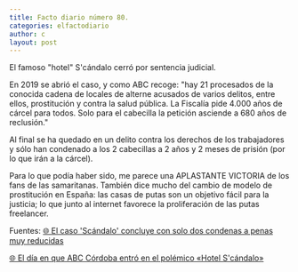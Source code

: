 ```yaml
---
title: Facto diario número 80.
categories: elfactodiario
author: c
layout: post
---
```

El famoso "hotel" S'cándalo cerró por sentencia judicial.

En 2019 se abrió el caso, y como ABC recoge: "hay 21 procesados de la conocida cadena de locales de alterne acusados de varios delitos, entre ellos, prostitución y contra la salud pública. La Fiscalía pide 4.000 años de cárcel para todos. Solo para el cabecilla la petición asciende a 680 años de reclusión."

Al final se ha quedado en un delito contra los derechos de los trabajadores y sólo han condenado a los 2 cabecillas a 2 años y 2 meses de prisión (por lo que irán a la cárcel). 

Para lo que podía haber sido, me parece una APLASTANTE VICTORIA de los fans de las samaritanas. También dice mucho del cambio de modelo de prostitución en España: las casas de putas son un objetivo fácil para la justicia; lo que junto al internet favorece la proliferación de las putas freelancer.  

Fuentes: 
[🌐 El caso 'Scándalo' concluye con solo dos condenas a penas muy reducidas](https://cordopolis.eldiario.es/cordoba-hoy/tribunales/caso-scandalo-concluye-condenas-penas-reducidas_1_7256967.html)

[🌐 El día en que ABC Córdoba entró en el polémico «Hotel S&#039;cándalo»](https://www.abc.es/espana/andalucia/cordoba/sevi-abc-cordoba-entro-scandalo-201912191321_noticia.html)

